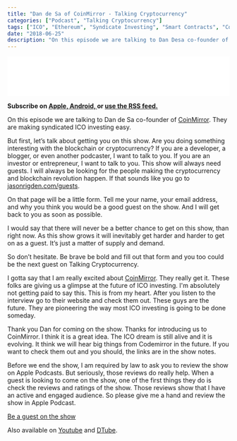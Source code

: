 ```yaml
---
title: "Dan de Sa of CoinMirror - Talking Cryptocurrency"
categories: ["Podcast", "Talking Cryptocurrency"]
tags: ["ICO", "Ethereum", "Syndicate Investing", "Smart Contracts", "CoinMirror", "Dan de Sa"]
date: "2018-06-25"
description: "On this episode we are talking to Dan Desa co-founder of CoinMirror. They are making syndicated ICO investing easy. "
---
```

<iframe style="border: none" src="//html5-player.libsyn.com/embed/episode/id/6744127/height/90/theme/custom/autoplay/no/autonext/no/thumbnail/yes/preload/no/no_addthis/no/direction/backward/render-playlist/no/custom-color/87A93A/" height="90" width="100%" scrolling="no"  allowfullscreen webkitallowfullscreen mozallowfullscreen oallowfullscreen msallowfullscreen></iframe>

<p>
<strong>
Subscribe on 
        <a href="https://itunes.apple.com/us/podcast/talking-cryptocurrency/id1388099603?mt=2app=podcast">
            Apple,
        </a>
        <a href="https://www.google.com/podcasts?feed=aHR0cDovL3RhbGtpbmdjcnlwdG9jdXJyZW5jeS5saWJzeW4uY29tL3Jzcw%3D%3D">
          Android,
        </a>
        or
        <a href="http://talkingcryptocurrency.libsyn.com/rss">
          use the RSS feed.
         </a>
</strong>
</p>

On this episode we are talking to Dan de Sa co-founder of <a href="https://www.coinmirror.co/">CoinMirror</a>. They are making syndicated ICO investing easy. 

But first, let’s talk about getting you on this show. Are you doing something interesting with the blockchain or cryptocurrency?   If you are a developer, a blogger, or even another podcaster, I want to talk to you. If you are an investor or entrepreneur, I want to talk to you. This show will always need guests. I will always be looking for the people making the cryptocurrency and blockchain revolution happen. If that sounds like you go to <a href="https://jasonrigden.com/guests">jasonrigden.com/guests</a>.

On that page will be a little form. Tell me your name, your email address, and why you think you would be a good guest on the show. And I will get back to you as soon as possible. 

I would say that there will never be a better chance to get on this show, than right now. As this show grows it will inevitably get harder and harder to get on as a guest. It’s just a matter of supply and demand. 

So don’t hesitate. Be brave be bold and fill out that form and you too could be the next guest on Talking Cryptocurrency.

I gotta say that I am really excited about <a href="https://www.coinmirror.co/">CoinMirror</a>. They really get it. These folks are giving us a glimpse at the future of ICO investing. I'm absolutely not getting paid to say this. This is from my heart. After you listen to the interview go to their website and check them out.  These guys are the future. They are pioneering the way most ICO investing is going to be done someday.

Thank you Dan for coming on the show. Thanks for introducing us to CoinMirror. I think it is a great idea. The ICO dream is still alive and it is evolving. It think we will hear big things from Codemirror in the future. If you want to check them out and you should, the links are in the show notes.

Before we end the show, I am required by law to ask you to review the show on Apple Podcasts.
But seriously, those reviews do really help. When a guest is looking to come on the show, one of the first things they do is check the reviews and ratings of the show. Those reviews show that I have an active and engaged audience. So please give me a hand and review the show in Apple Podcast. 


<a href="https://jasonrigden.com/guests">Be a guest on the show</a>

Also available on <a href="https://youtu.be/QYkLW_jWfrg">Youtube</a> and <a href="https://d.tube/#!/v/mr-rigden/5ny1oxkz">DTube</a>.

